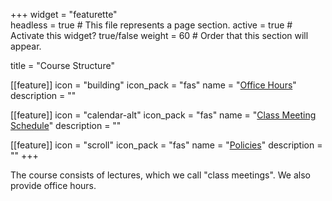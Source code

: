 +++
widget = "featurette"  
headless = true  # This file represents a page section.
active = true  # Activate this widget? true/false
weight = 60  # Order that this section will appear.

title = "Course Structure"

[[feature]]
  icon = "building"
  icon_pack = "fas"
  name = "[Office Hours](/officehours)"
  description = ""
  
[[feature]]
  icon = "calendar-alt"
  icon_pack = "fas"
  name = "[Class Meeting Schedule](/cm_schedule)"
  description = ""  

[[feature]]
  icon = "scroll"
  icon_pack = "fas"
  name = "[Policies](/policies)"
  description = ""
+++

The course consists of lectures, which we call "class meetings". We also provide office hours.
